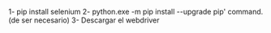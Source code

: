1- pip install selenium
2- python.exe -m pip install --upgrade pip' command. (de ser necesario)
3- Descargar el webdriver
